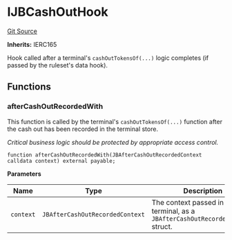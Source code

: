 # IJBCashOutHook
[Git Source](https://github.com/Bananapus/nana-core/blob/2998dca2fbd2658e2c8791d6dc8348147d69e28e/src/interfaces/IJBCashOutHook.sol)

**Inherits:**
IERC165

Hook called after a terminal's `cashOutTokensOf(...)` logic completes (if passed by the ruleset's data
hook).


## Functions
### afterCashOutRecordedWith

This function is called by the terminal's `cashOutTokensOf(...)` function after the cash out has been
recorded in the terminal store.

*Critical business logic should be protected by appropriate access control.*


```solidity
function afterCashOutRecordedWith(JBAfterCashOutRecordedContext calldata context) external payable;
```
**Parameters**

|Name|Type|Description|
|----|----|-----------|
|`context`|`JBAfterCashOutRecordedContext`|The context passed in by the terminal, as a `JBAfterCashOutRecordedContext` struct.|


